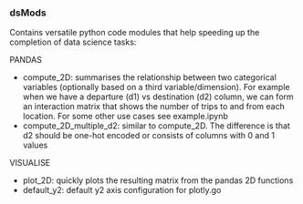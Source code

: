 ### dsMods
Contains versatile python code modules that help speeding up the completion of data science tasks:

PANDAS
- compute_2D: summarises the relationship between two categorical variables (optionally based on a third variable/dimension). For example when we have a departure (d1) vs destination (d2) column, we can form an interaction matrix that shows the number of trips to and from each location. For some other use cases see example.ipynb
- compute_2D_multiple_d2: similar to compute_2D. The difference is that d2 should be one-hot encoded or consists of columns with 0 and 1 values

VISUALISE
- plot_2D: quickly plots the resulting matrix from the pandas 2D functions
- default_y2: default y2 axis configuration for plotly.go


